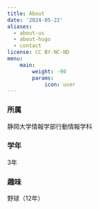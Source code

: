 ```yaml
---
title: About
date: '2024-05-22'
aliases:
  - about-us
  - about-hugo
  - contact
license: CC BY-NC-ND
menu:
    main: 
        weight: -90
        params:
            icon: user
---
```


### 所属
静岡大学情報学部行動情報学科
### 学年
3年
### 趣味
野球（12年）
